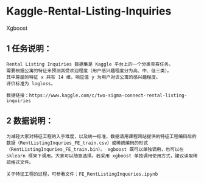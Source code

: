 # Kaggle-Rental-Listing-Inquiries
Xgboost

## 1 任务说明：
    Rental Listing Inquiries 数据集是 Kaggle 平台上的一个分类竞赛任务。
    需要根据公寓的特征来预测其受欢迎程度（用户感兴趣程度分为高、中、低三类）。
    其中房屋的特征 x 共有 14 维，响应值 y 为用户对该公寓的感兴趣程度。
    评价标准为 logloss。
    
    数据链接：https://www.kaggle.com/c/two-sigma-connect-rental-listing-inquiries
    
## 2 数据说明：
    为减轻大家对特征工程的入手难度，以及统一标准，数据请用课程网站提供的特征工程编码后的数据（RentListingInquries_FE_train.csv）或稀疏编码的形式（RentListingInquries_FE_train.bin）。 xgboost 既可以单独调用，也可以在sklearn 框架下调用。大家可以随意选择。若采用 xgboost 单独调用使用方式，建议读取稀疏格式文件。
    
    关于特征工程的过程，可参看文件：FE_RentListingInqueries.ipynb
